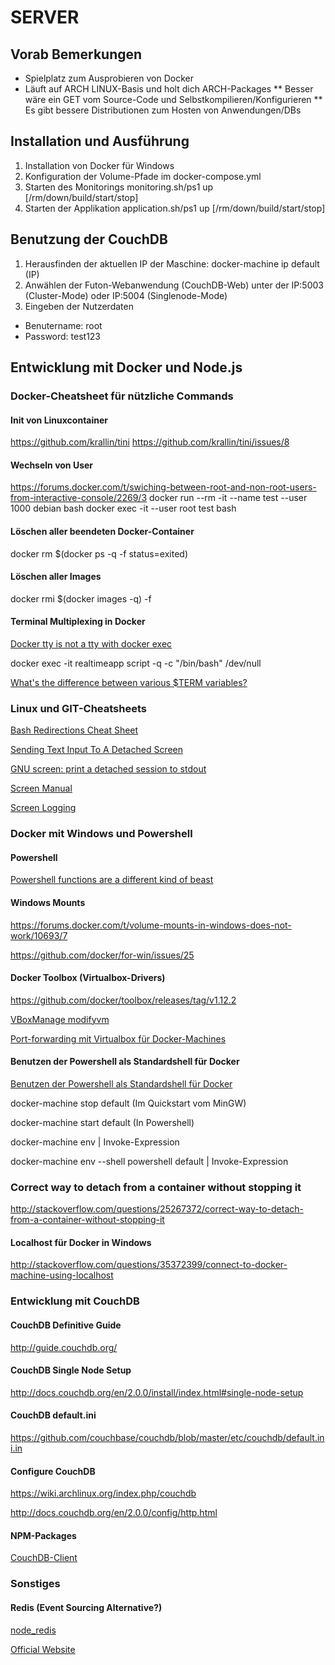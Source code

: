 # SERVER

## Vorab Bemerkungen
* Spielplatz zum Ausprobieren von Docker
* Läuft auf ARCH LINUX-Basis und holt dich ARCH-Packages
** Besser wäre ein GET vom Source-Code und Selbstkompilieren/Konfigurieren
** Es gibt bessere Distributionen zum Hosten von Anwendungen/DBs

## Installation und Ausführung
1. Installation von Docker für Windows
2. Konfiguration der Volume-Pfade im docker-compose.yml
3. Starten des Monitorings monitoring.sh/ps1 up [/rm/down/build/start/stop]
3. Starten der Applikation application.sh/ps1 up [/rm/down/build/start/stop]

## Benutzung der CouchDB
1. Herausfinden der aktuellen IP der Maschine: docker-machine ip default (IP)
2. Anwählen der Futon-Webanwendung (CouchDB-Web) unter der IP:5003 (Cluster-Mode) oder IP:5004 (Singlenode-Mode)
3. Eingeben der Nutzerdaten
* Benutername: root
* Password: test123

## Entwicklung mit Docker und Node.js

### Docker-Cheatsheet für nützliche Commands

#### Init von Linuxcontainer

https://github.com/krallin/tini
https://github.com/krallin/tini/issues/8

#### Wechseln von User

https://forums.docker.com/t/swiching-between-root-and-non-root-users-from-interactive-console/2269/3
docker run --rm -it --name test --user 1000 debian bash
docker exec -it --user root test bash

#### Löschen aller beendeten Docker-Container

docker rm $(docker ps -q -f status=exited)

#### Löschen aller Images

docker rmi $(docker images -q) -f

#### Terminal Multiplexing in Docker

[Docker tty is not a tty with docker exec](https://github.com/docker/docker/issues/8755)

docker exec -it realtimeapp script -q -c "/bin/bash" /dev/null

[What's the difference between various $TERM variables?](http://unix.stackexchange.com/questions/43945/whats-the-difference-between-various-term-variables)

### Linux und GIT-Cheatsheets

[Bash Redirections Cheat Sheet](http://www.catonmat.net/download/bash-redirections-cheat-sheet.pdf)

[Sending Text Input To A Detached Screen](http://unix.stackexchange.com/questions/13953/sending-text-input-to-a-detached-screen)

[GNU screen: print a detached session to stdout](http://unix.stackexchange.com/questions/63809/gnu-screen-print-a-detached-session-to-stdout)

[Screen Manual](https://www.gnu.org/software/screen/manual/screen.html#Overview)

[Screen Logging](http://www.softpanorama.org/Utilities/Screen/screen_logging.shtml)

### Docker mit Windows und Powershell

#### Powershell

[Powershell functions are a different kind of beast](https://www.tigraine.at/2010/09/22/powershell-functions-are-a-different-kind-of-beast)

#### Windows Mounts

https://forums.docker.com/t/volume-mounts-in-windows-does-not-work/10693/7

https://github.com/docker/for-win/issues/25

#### Docker Toolbox (Virtualbox-Drivers)

https://github.com/docker/toolbox/releases/tag/v1.12.2

[VBoxManage modifyvm](https://www.virtualbox.org/manual/ch08.html#vboxmanage-modifyvm)

[Port-forwarding mit Virtualbox für Docker-Machines](http://stackoverflow.com/questions/36286305/how-do-i-forward-a-docker-machine-port-to-my-host-port-on-osx)

#### Benutzen der Powershell als Standardshell für Docker
[Benutzen der Powershell als Standardshell für Docker](https://github.com/docker/docker/issues/22338)

docker-machine stop default (Im Quickstart vom MinGW)

docker-machine start default (In Powershell)

docker-machine env | Invoke-Expression

docker-machine env --shell powershell default | Invoke-Expression

### Correct way to detach from a container without stopping it

http://stackoverflow.com/questions/25267372/correct-way-to-detach-from-a-container-without-stopping-it


#### Localhost für Docker in Windows

http://stackoverflow.com/questions/35372399/connect-to-docker-machine-using-localhost

### Entwicklung mit CouchDB

#### CouchDB Definitive Guide

http://guide.couchdb.org/

#### CouchDB Single Node Setup

http://docs.couchdb.org/en/2.0.0/install/index.html#single-node-setup

#### CouchDB default.ini

https://github.com/couchbase/couchdb/blob/master/etc/couchdb/default.ini.in

#### Configure CouchDB

https://wiki.archlinux.org/index.php/couchdb

http://docs.couchdb.org/en/2.0.0/config/http.html

#### NPM-Packages

[CouchDB-Client](https://www.npmjs.com/package/nano)

### Sonstiges

#### Redis (Event Sourcing Alternative?)

[node_redis](https://github.com/NodeRedis/node_redis)

[Official Website](http://redis.io/topics/quickstart)
